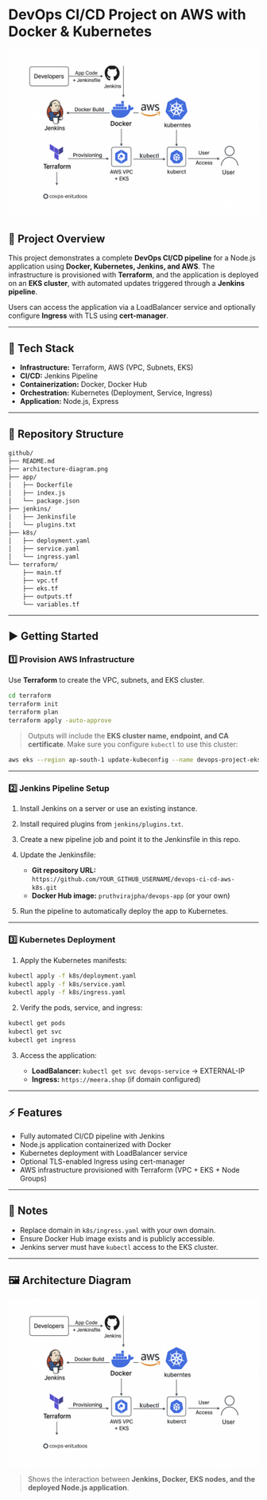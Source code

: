 # DevOps CI/CD Project on AWS with Docker & Kubernetes

![Architecture Diagram](architecture-diagram.png)

## 🚀 Project Overview

This project demonstrates a complete **DevOps CI/CD pipeline** for a Node.js application using **Docker, Kubernetes, Jenkins, and AWS**. The infrastructure is provisioned with **Terraform**, and the application is deployed on an **EKS cluster**, with automated updates triggered through a **Jenkins pipeline**.

Users can access the application via a LoadBalancer service and optionally configure **Ingress** with TLS using **cert-manager**.

---

## 🔧 Tech Stack

* **Infrastructure:** Terraform, AWS (VPC, Subnets, EKS)
* **CI/CD:** Jenkins Pipeline
* **Containerization:** Docker, Docker Hub
* **Orchestration:** Kubernetes (Deployment, Service, Ingress)
* **Application:** Node.js, Express

---

## 📂 Repository Structure

```
github/
├── README.md
├── architecture-diagram.png
├── app/
│   ├── Dockerfile
│   ├── index.js
│   └── package.json
├── jenkins/
│   ├── Jenkinsfile
│   └── plugins.txt
├── k8s/
│   ├── deployment.yaml
│   ├── service.yaml
│   └── ingress.yaml
└── terraform/
    ├── main.tf
    ├── vpc.tf
    ├── eks.tf
    ├── outputs.tf
    └── variables.tf
```

---

## ▶️ Getting Started

### 1️⃣ Provision AWS Infrastructure

Use **Terraform** to create the VPC, subnets, and EKS cluster.

```bash
cd terraform
terraform init
terraform plan
terraform apply -auto-approve
```

> Outputs will include the **EKS cluster name, endpoint, and CA certificate**.
> Make sure you configure `kubectl` to use this cluster:

```bash
aws eks --region ap-south-1 update-kubeconfig --name devops-project-eks
```

---

### 2️⃣ Jenkins Pipeline Setup

1. Install Jenkins on a server or use an existing instance.
2. Install required plugins from `jenkins/plugins.txt`.
3. Create a new pipeline job and point it to the Jenkinsfile in this repo.
4. Update the Jenkinsfile:

   * **Git repository URL:** `https://github.com/YOUR_GITHUB_USERNAME/devops-ci-cd-aws-k8s.git`
   * **Docker Hub image:** `pruthvirajpha/devops-app` (or your own)
5. Run the pipeline to automatically deploy the app to Kubernetes.

---

### 3️⃣ Kubernetes Deployment

1. Apply the Kubernetes manifests:

```bash
kubectl apply -f k8s/deployment.yaml
kubectl apply -f k8s/service.yaml
kubectl apply -f k8s/ingress.yaml
```

2. Verify the pods, service, and ingress:

```bash
kubectl get pods
kubectl get svc
kubectl get ingress
```

3. Access the application:

   * **LoadBalancer:** `kubectl get svc devops-service` → EXTERNAL-IP
   * **Ingress:** `https://meera.shop` (if domain configured)

---

## ⚡ Features

* Fully automated CI/CD pipeline with Jenkins
* Node.js application containerized with Docker
* Kubernetes deployment with LoadBalancer service
* Optional TLS-enabled Ingress using cert-manager
* AWS infrastructure provisioned with Terraform (VPC + EKS + Node Groups)

---

## 📌 Notes

* Replace domain in `k8s/ingress.yaml` with your own domain.
* Ensure Docker Hub image exists and is publicly accessible.
* Jenkins server must have `kubectl` access to the EKS cluster.

---

## 🖼 Architecture Diagram

![Architecture Diagram](architecture-diagram.png)

> Shows the interaction between **Jenkins, Docker, EKS nodes, and the deployed Node.js application**.
